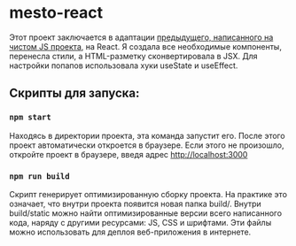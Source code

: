 # mesto-react

Этот проект заключается в адаптации [предыдущего, написанного на чистом JS проекта](https://obuzmakova.github.io/mesto/), на React.
Я создала все необходимые компоненты, перенесла стили, а HTML-разметку сконвертировала в JSX.
Для настройки попапов использовала хуки useState и useEffect.

## Скрипты для запуска:

### `npm start`

Находясь в директории проекта, эта команда запустит его.
После этого проект автоматически откроется в браузере. Если этого не произошло, откройте проект в браузере, введя адрес [http://localhost:3000](http://localhost:3000)

### `npm run build`

Скрипт генерирует оптимизированную сборку проекта. На практике это означает, что внутри проекта появится новая папка build/. Внутри build/static можно найти оптимизированные версии всего написанного кода, наряду с другими ресурсами: JS, CSS и шрифтами.
Эти файлы можно использовать для деплоя веб-приложения в интернете.
